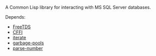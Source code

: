 A Common Lisp library for interacting with MS SQL Server databases.

Depends:
  * [FreeTDS](http://www.freetds.org/)
  * [CFFI](http://common-lisp.net/project/cffi/)
  * [iterate](http://common-lisp.net/project/iterate/)
  * [garbage-pools](http://code.google.com/p/garbage-pools/)
  * [parse-number](http://www.cliki.net/PARSE-NUMBER)